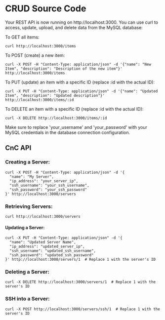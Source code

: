 # CRUD Source Code
Your REST API is now running on http://localhost:3000. You can use curl to access, update, upload, and delete data from the MySQL database:

To GET all items:
```
curl http://localhost:3000/items
```

To POST (create) a new item:

```
curl -X POST -H "Content-Type: application/json" -d '{"name": "New Item", "description": "Description of the new item"}' http://localhost:3000/items
```

To PUT (update) an item with a specific ID (replace :id with the actual ID):
```
curl -X PUT -H "Content-Type: application/json" -d '{"name": "Updated Item", "description": "Updated description"}' http://localhost:3000/items/:id
```


To DELETE an item with a specific ID (replace :id with the actual ID):

```
curl -X DELETE http://localhost:3000/items/:id
```

Make sure to replace 'your_username' and 'your_password' with your MySQL credentials in the database connection configuration.


## CnC API

### Creating a Server:
```
curl -X POST -H "Content-Type: application/json" -d '{
  "name": "My Server",
  "ip_address": "your_server_ip",
  "ssh_username": "your_ssh_username",
  "ssh_password": "your_ssh_password"
}' http://localhost:3000/servers
```

### Retrieving Servers:
```
curl http://localhost:3000/servers
```

#### Updating a Server:
```
curl -X PUT -H "Content-Type: application/json" -d '{
  "name": "Updated Server Name",
  "ip_address": "updated_server_ip",
  "ssh_username": "updated_ssh_username",
  "ssh_password": "updated_ssh_password"
}' http://localhost:3000/servers/1  # Replace 1 with the server's ID
```

### Deleting a Server:
```
curl -X DELETE http://localhost:3000/servers/1  # Replace 1 with the server's ID
```

### SSH into a Server:
```
curl -X POST http://localhost:3000/servers/ssh/1  # Replace 1 with the server's ID
```